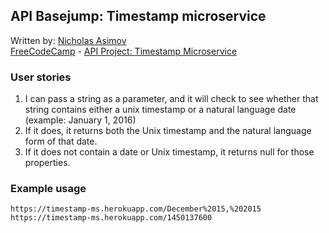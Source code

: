 ## API Basejump: Timestamp microservice

Written by: [Nicholas Asimov](https://www.freecodecamp.com/nicholasasimov)  
[FreeCodeCamp](https://www.freecodecamp.com) - [API Project: Timestamp Microservice](https://www.freecodecamp.com/challenges/timestamp-microservice)

### User stories
1. I can pass a string as a parameter, and it will check to see whether that string contains either a unix timestamp or a natural language date (example: January 1, 2016)
2. If it does, it returns both the Unix timestamp and the natural language form of that date.
3. If it does not contain a date or Unix timestamp, it returns null for those properties.

### Example usage
```
https://timestamp-ms.herokuapp.com/December%2015,%202015
https://timestamp-ms.herokuapp.com/1450137600
```
